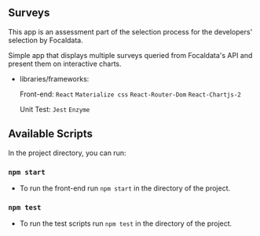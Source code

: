 ## Surveys

This app is an assessment part of the selection process for the developers' selection by Focaldata.

Simple app that displays multiple surveys queried from Focaldata's API and present them on interactive charts.

- libraries/frameworks:

    Front-end:
    `React`
    `Materialize css`
    `React-Router-Dom`
    `React-Chartjs-2`

    Unit Test:
    `Jest`
    `Enzyme`

## Available Scripts

In the project directory, you can run:

### `npm start`

- To run the front-end run `npm start` in the directory of the project.

### `npm test`

- To run the test scripts run `npm test` in the directory of the project.



